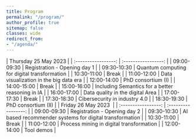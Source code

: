 ```yaml
---
title: Program
permalink: "/program/"
author_profile: true
sitemap: false
classes: wide
redirect_from:
- "/agenda/"
---
```


| Thursday 25 May 2023 |
| :-----------------: | :-----------------: |
| 09:00-09:30 | Registration - Opening day 1 |
| 09:30-10:30 | Quantum computing for digital transformation |
| 10:30-11:00 | Break |
| 11:00-12:00 | Data visualization in the big data era |
| 12:00-14:00 | PhD consortium (I) |
| 14:00-15:00 | Break |
| 15:00-16:00 | Including Semantics for a better reasoning in IA |
| 16:00-17:00 | Data quality in the digital Area |
| 17:00-17:30 | Break |
| 17:30-18:30 | Cibersecurity in industry 4.0 |
| 18:30-19:30 | PhD consortium (II) |
| Friday 26 May 2023  |
| :-----------------: | :-----------------: |
| 09:00-09:30 | Registration - Opening day 2 |
| 09:30-10:30 | AI based recommender systems for digital transformation |
| 10:30-11:00 | Break |
| 11:00-12:00 | Process mining in digital transformation |
| 12:00-14:00 | Tool demos |
